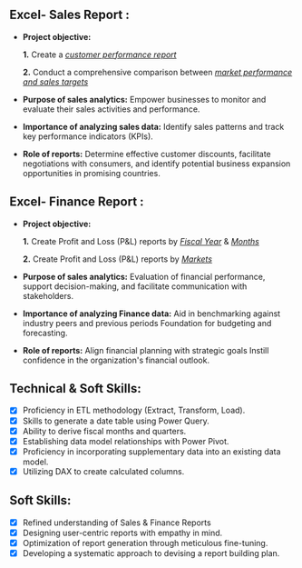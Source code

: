 ## Excel- Sales Report :


- **Project objective:** 

    **1.** Create a _[customer performance report](https://github.com/azeem-shaik/Excel-Sales-Analytics/blob/main/Customer%20Performance%20Report.pdf)_ 

    **2.** Conduct a comprehensive comparison between _[market performance and sales targets](https://github.com/azeem-shaik/Excel-Sales-Analytics/blob/main/Market%20vs%20Target%20Performance%20Report.pdf)_

- **Purpose of sales analytics:** Empower businesses to monitor and evaluate their sales activities and performance.

- **Importance of analyzing sales data:** Identify sales patterns and track key performance indicators (KPIs).

- **Role of reports:** Determine effective customer discounts, facilitate negotiations with consumers, and identify potential business expansion opportunities in promising countries.


## Excel- Finance Report :

- **Project objective:** 

    **1.** Create Profit and Loss (P&L) reports by _[Fiscal Year](https://github.com/azeem-shaik/Excel-Sales-Analytics/blob/main/P%26L%20Statement%20by%20Fiscal%20Year.pdf)_ & _[Months](https://github.com/azeem-shaik/Excel-Sales-Analytics/blob/main/P%26L%20Statement%20by%20Month.pdf)_ 

   **2.** Create Profit and Loss (P&L) reports by _[Markets](https://github.com/azeem-shaik/Excel-Sales-Analytics/blob/main/P%26L%20Statement%20by%20Markets.pdf)_

- **Purpose of sales analytics:** Evaluation of financial performance, support decision-making, and facilitate communication with stakeholders.

- **Importance of analyzing Finance data:** Aid in benchmarking against industry peers and previous periods Foundation for budgeting and forecasting.

- **Role of reports:** Align financial planning with strategic goals Instill confidence in the organization's financial outlook.


## Technical & Soft Skills:
- [x]	Proficiency in ETL methodology (Extract, Transform, Load).
- [x]	Skills to generate a date table using Power Query.
- [x]	Ability to derive fiscal months and quarters.
- [x]	Establishing data model relationships with Power Pivot.
- [x]	Proficiency in incorporating supplementary data into an existing data model.
- [x]	Utilizing DAX to create calculated columns.

## Soft Skills:
- [x]	Refined understanding of Sales & Finance Reports
- [x]	Designing user-centric reports with empathy in mind.
- [x]	Optimization of report generation through meticulous fine-tuning.
- [x]	Developing a systematic approach to devising a report building plan.
